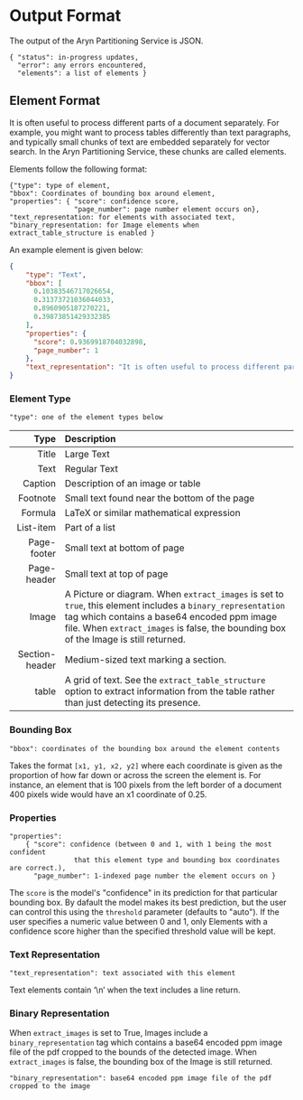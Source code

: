 # Output Format

The output of the Aryn Partitioning Service is JSON.

```text
{ "status": in-progress updates,
  "error": any errors encountered,
  "elements": a list of elements }
```

## Element Format

It is often useful to process different parts of a document separately. For example, you might want to process tables differently than text paragraphs, and typically small chunks of text are embedded separately for vector search. In the Aryn Partitioning Service, these chunks are called elements.

Elements follow the following format:

```text
{"type": type of element,
"bbox": Coordinates of bounding box around element,
"properties": { "score": confidence score,
                "page_number": page number element occurs on},
"text_representation: for elements with associated text,
"binary_representation: for Image elements when extract_table_structure is enabled }
```

An example element is given below:

```json
{
    "type": "Text",
    "bbox": [
      0.10383546717026654,
      0.31373721036044033,
      0.8960905187270221,
      0.39873851429332385
    ],
    "properties": {
      "score": 0.9369918704032898,
      "page_number": 1
    },
    "text_representation": "It is often useful to process different parts of a document separately. For example you\nmight want to process tables differently than text paragraphs, and typically small chunks\nof text are embedded separately for vector search. In the Aryn Partitioning Service, these\nchunks are called elements.\n"
}
```

### Element Type

```text
"type": one of the element types below
```

|  Type   | Description  |
| ------: | :----------- |
| Title   |  Large Text  |
| Text    | Regular Text | 
| Caption | Description of an image or table |
| Footnote | Small text found near the bottom of the page |
| Formula | LaTeX or similar mathematical expression |
| List-item | Part of a list |
| Page-footer | Small text at bottom of page |
| Page-header | Small text at top of page |
| Image | A Picture or diagram. When `extract_images` is set to `true`, this element includes a `binary_representation` tag which contains a base64 encoded ppm image file. When `extract_images` is false, the bounding box of the Image is still returned. |
| Section-header | Medium-sized text marking a section. |
| table | A grid of text. See the `extract_table_structure` option to extract information from the table rather than just detecting its presence. |

### Bounding Box

```text
"bbox": coordinates of the bounding box around the element contents
```
Takes the format `[x1, y1, x2, y2]` where each coordinate is given as the proportion of how far down or across the screen the element is. For instance, an element that is 100 pixels from the left border of a document 400 pixels wide would have an x1 coordinate of 0.25.

### Properties

```text
"properties":
    { "score": confidence (between 0 and 1, with 1 being the most confident 
                that this element type and bounding box coordinates are correct.),
      "page_number": 1-indexed page number the element occurs on }
```

The `score` is the model's "confidence" in its prediction for that particular bounding box. By dafault the model makes its best prediction, but the user can control this using the `threshold` parameter (defaults to "auto"). If the user specifies a numeric value between 0 and 1, only Elements with a confidence score higher than the specified threshold value will be kept. 

### Text Representation

```text
"text_representation": text associated with this element
```

Text elements contain ‘\n’ when the text includes a line return.

### Binary Representation

When `extract_images` is set to True, Images include a `binary_representation` tag which contains a base64 encoded ppm image file of the pdf cropped to the bounds of the detected image. When `extract_images` is false, the bounding box of the Image is still returned.

```text
"binary_representation": base64 encoded ppm image file of the pdf cropped to the image
```
